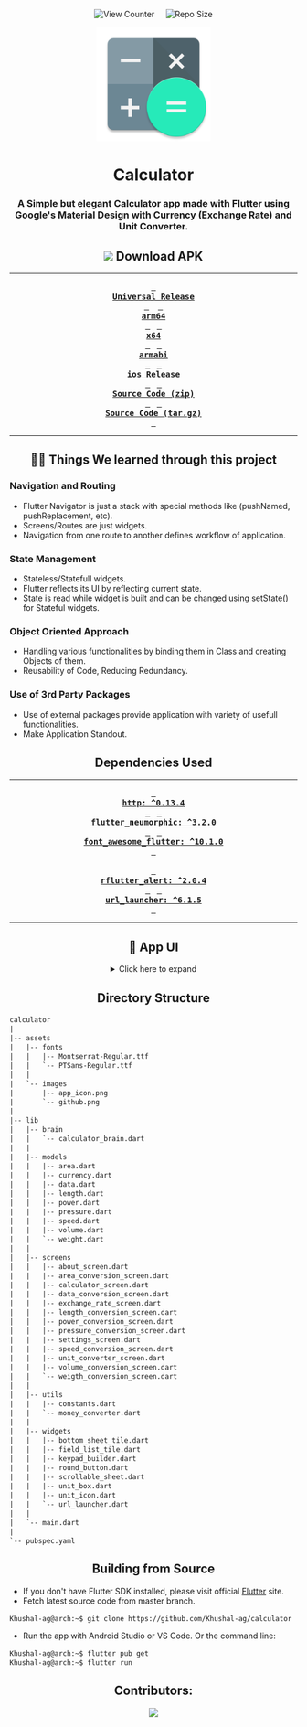 <div align = center>

![View Counter](https://komarev.com/ghpvc/?username=calculator&label=View%20Counter&color=red&style=flat) &nbsp; &nbsp; ![Repo Size](https://img.shields.io/github/repo-size/Khushal-ag/calculator?color=blue)

<img src='assets/images/app_icon.png' width='200'>

# Calculator

### A Simple but elegant Calculator app made with Flutter using Google's Material Design with Currency (Exchange Rate) and Unit Converter.

## ![][android] Download APK

---

**[<kbd> <br> **Universal Release** <br> </kbd>][universal-release]** &nbsp;&nbsp;
**[<kbd> <br> **arm64** <br> </kbd>][arm64]**&nbsp;&nbsp;
**[<kbd> <br> **x64** <br> </kbd>][x64]**&nbsp;&nbsp;
**[<kbd> <br> **armabi** <br> </kbd>][armabi]**&nbsp;&nbsp;
**[<kbd> <br> **ios Release** <br> </kbd>][ios]**&nbsp;&nbsp;
**[<kbd> <br> **Source Code (zip)** <br> </kbd>][sc-zip]**&nbsp;&nbsp;
**[<kbd> <br> **Source Code (tar.gz)** <br> </kbd>][sc-tar.gz]**

---

## 👨‍🎓 Things We learned through this project

</div>

### Navigation and Routing

- Flutter Navigator is just a stack with special methods like (pushNamed, pushReplacement, etc).
- Screens/Routes are just widgets.
- Navigation from one route to another defines workflow of application.

### State Management

- Stateless/Statefull widgets.
- Flutter reflects its UI by reflecting current state.
- State is read while widget is built and can be changed using setState() for Stateful widgets.

### Object Oriented Approach

- Handling various functionalities by binding them in Class and creating Objects of them.
- Reusability of Code, Reducing Redundancy.

### Use of 3rd Party Packages

- Use of external packages provide application with variety of usefull functionalities.
- Make Application Standout.

<div align=center>

## Dependencies Used

---

**[<kbd> <br> **http**: ^0.13.4 <br> </kbd>][http]**&nbsp;&nbsp;
**[<kbd> <br> **flutter_neumorphic**: ^3.2.0 <br> </kbd>][flutter_neumorphic]**&nbsp;&nbsp;
**[<kbd> <br> **font_awesome_flutter**: ^10.1.0 <br> </kbd>][font_awesome_flutter]** <br><br>
**[<kbd> <br> **rflutter_alert**: ^2.0.4 <br> </kbd>][rflutter_alert]**&nbsp;&nbsp;
**[<kbd> <br> **url_launcher**: ^6.1.5 <br> </kbd>][url_launcher]**

---

## 📱 App UI

<details><summary> Click here to expand </summary>

|      _Calculator Screen_      |          _Units Screen_          |     _Exchange Rate Screen_     |
| :---------------------------: | :------------------------------: | :----------------------------: |
|    ![][calculator screen]     |        ![][units screen]         |   ![][exchange rate screen]    |
|    **_Rate Bottom Sheet_**    |  **_Length Conversion Screen_**  |  **_Area Conversion Screen_**  |
|    ![][rate bottom sheet]     |  ![][length conversion screen]   |  ![][area conversion screen]   |
| **_Speed Conversion Screen_** |  **_Weight Conversion Screen_**  |  **_Data Conversion Screen_**  |
| ![][speed conversion screen]  |  ![][weight conversion screen]   |  ![][data conversion screen]   |
| **_Power Conversion Screen_** | **_Pressure Conversion Screen_** | **_Volume Conversion Screen_** |
| ![][power conversion screen]  | ![][pressure conversion screen]  | ![][volume conversion screen]  |
|      **_About Screen_**       |         **Team Screen**          |     **_Settings Screen_**      |
|       ![][about screen]       |         ![][team screen]         |      ![][settings screen]      |

</details>

## Directory Structure

</div>

```
calculator
|
|-- assets
|   |-- fonts
|   |   |-- Montserrat-Regular.ttf
|   |   `-- PTSans-Regular.ttf
|   |
|   `-- images
|       |-- app_icon.png
|       `-- github.png
|
|-- lib
|   |-- brain
|   |   `-- calculator_brain.dart
|   |
|   |-- models
|   |   |-- area.dart
|   |   |-- currency.dart
|   |   |-- data.dart
|   |   |-- length.dart
|   |   |-- power.dart
|   |   |-- pressure.dart
|   |   |-- speed.dart
|   |   |-- volume.dart
|   |   `-- weight.dart
|   |
|   |-- screens
|   |   |-- about_screen.dart
|   |   |-- area_conversion_screen.dart
|   |   |-- calculator_screen.dart
|   |   |-- data_conversion_screen.dart
|   |   |-- exchange_rate_screen.dart
|   |   |-- length_conversion_screen.dart
|   |   |-- power_conversion_screen.dart
|   |   |-- pressure_conversion_screen.dart
|   |   |-- settings_screen.dart
|   |   |-- speed_conversion_screen.dart
|   |   |-- unit_converter_screen.dart
|   |   |-- volume_conversion_screen.dart
|   |   `-- weigth_conversion_screen.dart
|   |
|   |-- utils
|   |   |-- constants.dart
|   |   `-- money_converter.dart
|   |
|   |-- widgets
|   |   |-- bottom_sheet_tile.dart
|   |   |-- field_list_tile.dart
|   |   |-- keypad_builder.dart
|   |   |-- round_button.dart
|   |   |-- scrollable_sheet.dart
|   |   |-- unit_box.dart
|   |   |-- unit_icon.dart
|   |   `-- url_launcher.dart
|   |
|   `-- main.dart
|
`-- pubspec.yaml
```

<div align = center>

## Building from Source

</div>

- If you don't have Flutter SDK installed, please visit official [Flutter](https://flutter.dev/) site.
- Fetch latest source code from master branch.

```console
Khushal-ag@arch:~$ git clone https://github.com/Khushal-ag/calculator
```

- Run the app with Android Studio or VS Code. Or the command line:

```console
Khushal-ag@arch:~$ flutter pub get
Khushal-ag@arch:~$ flutter run
```

<div align = center>

## Contributors:

<a href="https://github.com/rajput-hemant/calculator/graphs/contributors" target="blank"> <img src="https://contrib.rocks/image?repo=rajput-hemant/calculator&max=500" /></a>

</div>

<!----------------------------------{ Images }--------------------------------->

[calculator screen]: https://telegra.ph/file/9207c7449caa0740a9031.png
[units screen]: https://telegra.ph/file/66a9b0b152fd7ae98b618.png
[exchange rate screen]: https://telegra.ph/file/8df498d0d20dcd5eb4a31.png
[rate bottom sheet]: https://telegra.ph/file/3c5757d00f860075f14dc.png
[length conversion screen]: https://telegra.ph/file/e3d19290d4dfc1917f57c.png
[area conversion screen]: https://telegra.ph/file/b8529394235697cf4e212.png
[speed conversion screen]: https://telegra.ph/file/a612f8ad46941a0f94bba.png
[weight conversion screen]: https://telegra.ph/file/389570e5b4e59eec06945.png
[data conversion screen]: https://telegra.ph/file/8c65b8e2588d49ae21ef7.png
[power conversion screen]: https://telegra.ph/file/502d08a50aca587131d96.png
[pressure conversion screen]: https://telegra.ph/file/e00c1f155397e669e15f1.png
[volume conversion screen]: https://telegra.ph/file/e9d48778be1fcd7768a85.png
[about screen]: https://telegra.ph/file/4f1b0f47c55931129b5a7.png
[team screen]: https://telegra.ph/file/aa8795b3920b1a87c7f36.png
[settings screen]: https://telegra.ph/file/3bae1d93c68b9b5840731.png
[android]: https://telegra.ph/file/f2f70a74d2d92c3c7f688.png

<!------------------------------------{ apk }----------------------------------->

[universal-release]: https://github.com/Khushal-ag/calculator/releases/download/v0.1.0/Calculator-v0.1.0-universal-release.apk
[arm64]: https://github.com/Khushal-ag/calculator/releases/download/v0.1.0/Calculator-v0.1.0-arm64.apk
[x64]: https://github.com/Khushal-ag/calculator/releases/download/v0.1.0/Calculator-v0.1.0-x64.apk
[armabi]: https://github.com/Khushal-ag/calculator/releases/download/v0.1.0/Calculator-v0.1.0-armeabi.apk
[ios]: https://github.com/Khushal-ag/calculator/releases/download/v0.1.0/Payload.ipa

<!--------------------------------{ source code }------------------------------->

[sc-zip]: https://github.com/Khushal-ag/calculator/archive/refs/tags/v0.1.0.zip
[sc-tar.gz]: https://github.com/Khushal-ag/calculator/archive/refs/tags/v0.1.0.tar.gz

<!-----------------------------{ dependencies used }---------------------------->

[http]: https://pub.dev/packages/http
[flutter_neumorphic]: https://pub.dev/packages/flutter_neumorphic
[font_awesome_flutter]: https://pub.dev/packages/font_awesome_flutter
[rflutter_alert]: https://pub.dev/packages/rflutter_alert
[url_launcher]: https://pub.dev/packages/url_launcher

